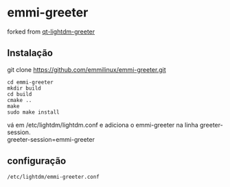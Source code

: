 # emmi-greeter

forked from <a href="https://github.com/surlykke/qt-lightdm-greeter">qt-lightdm-greeter</a>

## Instalação

git clone https://github.com/emmilinux/emmi-greeter.git

```
cd emmi-greeter
mkdir build
cd build
cmake ..
make 
sudo make install
```

vá em /etc/lightdm/lightdm.conf e adiciona o emmi-greeter na linha greeter-session.<br>
greeter-session=emmi-greeter<br>

## configuração
`/etc/lightdm/emmi-greeter.conf`
